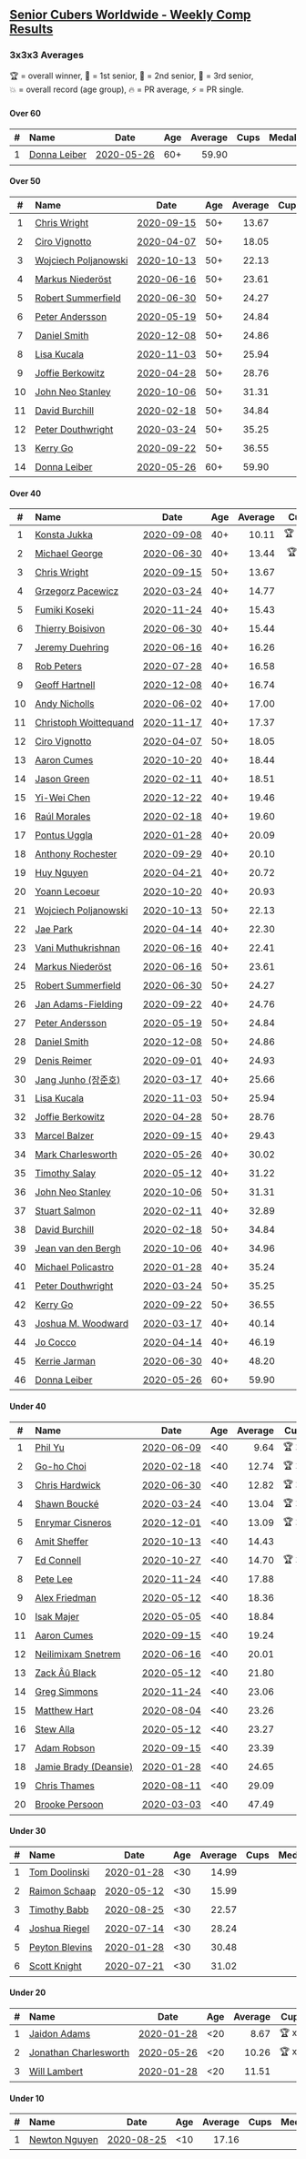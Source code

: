 <style>table {white-space: nowrap;}</style>

## [Senior Cubers Worldwide - Weekly Comp Results](/scw-comp/results/)
### 3x3x3 Averages

<span style="white-space: nowrap;">🏆 = overall winner</span>, <span style="white-space: nowrap;">🥇 = 1st senior</span>, <span style="white-space: nowrap;">🥈 = 2nd senior</span>, <span style="white-space: nowrap;">🥉 = 3rd senior</span>, <span style="white-space: nowrap;">💥 = overall record (age group)</span>, <span style="white-space: nowrap;">🔥 = PR average</span>, <span style="white-space: nowrap;">⚡ = PR single</span>.

#### Over 60

| # | Name | Date | Age | Average | Cups | Medals | Achievements | Video |
| :--: | :-- | :--: | :--: | --: | :--: | :-- | :-- | :-- |
| 1 | [Donna Leiber](../../persons/donna_leiber/333.md) | [2020-05-26](../../results/2020-05-26/333.md) | 60+ | 59.90 |  |  | 💥 x 1, 🔥 x 1, ⚡ x 1 | [Desktop](https://www.facebook.com/events/688407551989463/permalink/690851241745094) / [Mobile](https://m.facebook.com/events/688407551989463?view=permalink&id=690851241745094) |

#### Over 50

| # | Name | Date | Age | Average | Cups | Medals | Achievements | Video |
| :--: | :-- | :--: | :--: | --: | :--: | :-- | :-- | :-- |
| 1 | [Chris Wright](../../persons/chris_wright/333.md) | [2020-09-15](../../results/2020-09-15/333.md) | 50+ | 13.67 |  | 🥇 x 5, 🥈 x 4, 🥉 x 2 | 💥 x 5, 🔥 x 4, ⚡ x 3 | [Desktop](https://www.facebook.com/christopher.wright.94617999/videos/10157647751332874) / [Mobile](https://m.facebook.com/christopher.wright.94617999/videos/10157647751332874) |
| 2 | [Ciro Vignotto](../../persons/ciro_vignotto/333.md) | [2020-04-07](../../results/2020-04-07/333.md) | 50+ | 18.05 |  | 🥉 x 3 | 🔥 x 2, ⚡ x 3 | [Desktop](https://www.facebook.com/events/510082903229069/permalink/510196029884423) / [Mobile](https://m.facebook.com/events/510082903229069?view=permalink&id=510196029884423) |
| 3 | [Wojciech Poljanowski](../../persons/wojciech_poljanowski/333.md) | [2020-10-13](../../results/2020-10-13/333.md) | 50+ | 22.13 |  |  | 🔥 x 4, ⚡ x 1 | [Desktop](https://www.facebook.com/events/2855876438029747/permalink/2862232744060783) / [Mobile](https://m.facebook.com/events/2855876438029747?view=permalink&id=2862232744060783) |
| 4 | [Markus Niederöst](../../persons/markus_niederost/333.md) | [2020-06-16](../../results/2020-06-16/333.md) | 50+ | 23.61 |  |  | 🔥 x 1, ⚡ x 1 | [Desktop](https://www.facebook.com/events/604103587178706/permalink/608563256732739) / [Mobile](https://m.facebook.com/events/604103587178706?view=permalink&id=608563256732739) |
| 5 | [Robert Summerfield](../../persons/robert_summerfield/333.md) | [2020-06-30](../../results/2020-06-30/333.md) | 50+ | 24.27 |  |  | 🔥 x 8, ⚡ x 6 | [Desktop](https://www.facebook.com/rob.summerfield.33/videos/10158200023791071) / [Mobile](https://m.facebook.com/rob.summerfield.33/videos/10158200023791071) |
| 6 | [Peter Andersson](../../persons/peter_andersson/333.md) | [2020-05-19](../../results/2020-05-19/333.md) | 50+ | 24.84 |  |  | 🔥 x 3, ⚡ x 3 | [Desktop](https://www.facebook.com/events/1880761498725633/permalink/1884791511655965) / [Mobile](https://m.facebook.com/events/1880761498725633?view=permalink&id=1884791511655965) |
| 7 | [Daniel Smith](../../persons/daniel_smith/333.md) | [2020-12-08](../../results/2020-12-08/333.md) | 50+ | 24.86 |  |  | 💥 x 2, 🔥 x 8, ⚡ x 8 | [Desktop](https://www.facebook.com/events/1026387727837469/permalink/1030581224084786) / [Mobile](https://m.facebook.com/events/1026387727837469?view=permalink&id=1030581224084786) |
| 8 | [Lisa Kucala](../../persons/lisa_kucala/333.md) | [2020-11-03](../../results/2020-11-03/333.md) | 50+ | 25.94 |  |  | 🔥 x 5, ⚡ x 6 | [Desktop](https://www.facebook.com/events/1239637256416110/permalink/1244154179297751) / [Mobile](https://m.facebook.com/events/1239637256416110?view=permalink&id=1244154179297751) |
| 9 | [Joffie Berkowitz](../../persons/joffie_berkowitz/333.md) | [2020-04-28](../../results/2020-04-28/333.md) | 50+ | 28.76 |  |  | 🔥 x 6, ⚡ x 4 | [Desktop](https://www.facebook.com/events/535188653858103/permalink/538649213512047) / [Mobile](https://m.facebook.com/events/535188653858103?view=permalink&id=538649213512047) |
| 10 | [John Neo Stanley](../../persons/john_neo_stanley/333.md) | [2020-10-06](../../results/2020-10-06/333.md) | 50+ | 31.31 |  |  | 🔥 x 5, ⚡ x 3 | [Desktop](https://www.facebook.com/events/2645965315652815/permalink/2649924278590252) / [Mobile](https://m.facebook.com/events/2645965315652815?view=permalink&id=2649924278590252) |
| 11 | [David Burchill](../../persons/david_burchill/333.md) | [2020-02-18](../../results/2020-02-18/333.md) | 50+ | 34.84 |  |  | 🔥 x 3, ⚡ x 4 | [Desktop](https://www.facebook.com/events/2558750947697073/permalink/2563602730545228) / [Mobile](https://m.facebook.com/events/2558750947697073?view=permalink&id=2563602730545228) |
| 12 | [Peter Douthwright](../../persons/peter_douthwright/333.md) | [2020-03-24](../../results/2020-03-24/333.md) | 50+ | 35.25 |  |  | 🔥 x 5, ⚡ x 3 | [Desktop](https://www.facebook.com/events/524456301543611/permalink/526144678041440) / [Mobile](https://m.facebook.com/events/524456301543611?view=permalink&id=526144678041440) |
| 13 | [Kerry Go](../../persons/kerry_go/333.md) | [2020-09-22](../../results/2020-09-22/333.md) | 50+ | 36.55 |  |  | 🔥 x 1, ⚡ x 2 | [Desktop](https://www.facebook.com/events/349197636276246/permalink/352546029274740) / [Mobile](https://m.facebook.com/events/349197636276246?view=permalink&id=352546029274740) |
| 14 | [Donna Leiber](../../persons/donna_leiber/333.md) | [2020-05-26](../../results/2020-05-26/333.md) | 60+ | 59.90 |  |  | 💥 x 1, 🔥 x 1, ⚡ x 1 | [Desktop](https://www.facebook.com/events/688407551989463/permalink/690851241745094) / [Mobile](https://m.facebook.com/events/688407551989463?view=permalink&id=690851241745094) |

#### Over 40

| # | Name | Date | Age | Average | Cups | Medals | Achievements | Video |
| :--: | :-- | :--: | :--: | --: | :--: | :-- | :-- | :-- |
| 1 | [Konsta Jukka](../../persons/konsta_jukka/333.md) | [2020-09-08](../../results/2020-09-08/333.md) | 40+ | 10.11 | 🏆 x 18 | 🥇 x 18 | 💥 x 4, 🔥 x 3, ⚡ x 4 | [Desktop](https://www.facebook.com/events/660661614881054/permalink/663647037915845) / [Mobile](https://m.facebook.com/events/660661614881054?view=permalink&id=663647037915845) |
| 2 | [Michael George](../../persons/michael_george/333.md) | [2020-06-30](../../results/2020-06-30/333.md) | 40+ | 13.44 | 🏆 x 7 | 🥇 x 24, 🥈 x 6 | 💥 x 6, 🔥 x 6, ⚡ x 3 | [Desktop](https://www.facebook.com/events/679860472562391/permalink/680672799147825) / [Mobile](https://m.facebook.com/events/679860472562391?view=permalink&id=680672799147825) |
| 3 | [Chris Wright](../../persons/chris_wright/333.md) | [2020-09-15](../../results/2020-09-15/333.md) | 50+ | 13.67 |  | 🥇 x 5, 🥈 x 4, 🥉 x 2 | 💥 x 5, 🔥 x 4, ⚡ x 3 | [Desktop](https://www.facebook.com/christopher.wright.94617999/videos/10157647751332874) / [Mobile](https://m.facebook.com/christopher.wright.94617999/videos/10157647751332874) |
| 4 | [Grzegorz Pacewicz](../../persons/grzegorz_pacewicz/333.md) | [2020-03-24](../../results/2020-03-24/333.md) | 40+ | 14.77 |  | 🥈 x 9, 🥉 x 5 | 🔥 x 3, ⚡ x 1 | [Desktop](https://www.facebook.com/events/524456301543611/permalink/527399597915948) / [Mobile](https://m.facebook.com/events/524456301543611?view=permalink&id=527399597915948) |
| 5 | [Fumiki Koseki](../../persons/fumiki_koseki/333.md) | [2020-11-24](../../results/2020-11-24/333.md) | 40+ | 15.43 |  | 🥈 x 13, 🥉 x 2 | 🔥 x 5, ⚡ x 3 | [Desktop](https://www.facebook.com/events/418254925863499/permalink/422550432100615) / [Mobile](https://m.facebook.com/events/418254925863499?view=permalink&id=422550432100615) |
| 6 | [Thierry Boisivon](../../persons/thierry_boisivon/333.md) | [2020-06-30](../../results/2020-06-30/333.md) | 40+ | 15.44 |  | 🥇 x 1, 🥈 x 3, 🥉 x 5 | 🔥 x 3, ⚡ x 6 | [Desktop](https://www.facebook.com/events/679860472562391/permalink/683226668892438) / [Mobile](https://m.facebook.com/events/679860472562391?view=permalink&id=683226668892438) |
| 7 | [Jeremy Duehring](../../persons/jeremy_duehring/333.md) | [2020-06-16](../../results/2020-06-16/333.md) | 40+ | 16.26 |  | 🥈 x 2, 🥉 x 3 | 🔥 x 6, ⚡ x 3 | [Desktop](https://www.facebook.com/jeremy.duehring/videos/10160134838122846) / [Mobile](https://m.facebook.com/jeremy.duehring/videos/10160134838122846) |
| 8 | [Rob Peters](../../persons/rob_peters/333.md) | [2020-07-28](../../results/2020-07-28/333.md) | 40+ | 16.58 |  | 🥈 x 2, 🥉 x 1 | 🔥 x 3, ⚡ x 3 | [Desktop](https://www.facebook.com/667027593/videos/10158606805177594) / [Mobile](https://m.facebook.com/667027593/videos/10158606805177594) |
| 9 | [Geoff Hartnell](../../persons/geoff_hartnell/333.md) | [2020-12-08](../../results/2020-12-08/333.md) | 40+ | 16.74 |  | 🥈 x 6, 🥉 x 11 | 🔥 x 9, ⚡ x 5 | [Desktop](https://www.facebook.com/events/1026387727837469/permalink/1029421610867414) / [Mobile](https://m.facebook.com/events/1026387727837469?view=permalink&id=1029421610867414) |
| 10 | [Andy Nicholls](../../persons/andy_nicholls/333.md) | [2020-06-02](../../results/2020-06-02/333.md) | 40+ | 17.00 |  | 🥈 x 3, 🥉 x 6 | 🔥 x 4, ⚡ x 3 | [Desktop](https://www.facebook.com/events/3373950429496747/permalink/3374543089437481) / [Mobile](https://m.facebook.com/events/3373950429496747?view=permalink&id=3374543089437481) |
| 11 | [Christoph Woittequand](../../persons/christoph_woittequand/333.md) | [2020-11-17](../../results/2020-11-17/333.md) | 40+ | 17.37 |  | 🥉 x 5 | 🔥 x 4, ⚡ x 3 | [Desktop](https://www.facebook.com/events/770207250227350/permalink/774279603153448) / [Mobile](https://m.facebook.com/events/770207250227350?view=permalink&id=774279603153448) |
| 12 | [Ciro Vignotto](../../persons/ciro_vignotto/333.md) | [2020-04-07](../../results/2020-04-07/333.md) | 50+ | 18.05 |  | 🥉 x 3 | 🔥 x 2, ⚡ x 3 | [Desktop](https://www.facebook.com/events/510082903229069/permalink/510196029884423) / [Mobile](https://m.facebook.com/events/510082903229069?view=permalink&id=510196029884423) |
| 13 | [Aaron Cumes](../../persons/aaron_cumes/333.md) | [2020-10-20](../../results/2020-10-20/333.md) | 40+ | 18.44 |  | 🥉 x 4 | 🔥 x 9, ⚡ x 6 | [Desktop](https://www.facebook.com/events/1017705805364611/permalink/1019115181890340) / [Mobile](https://m.facebook.com/events/1017705805364611?view=permalink&id=1019115181890340) |
| 14 | [Jason Green](../../persons/jason_green/333.md) | [2020-02-11](../../results/2020-02-11/333.md) | 40+ | 18.51 |  | 🥉 x 1 | 🔥 x 1, ⚡ x 1 | [Desktop](https://www.facebook.com/events/616423959107229/permalink/621424961940462) / [Mobile](https://m.facebook.com/events/616423959107229?view=permalink&id=621424961940462) |
| 15 | [Yi-Wei Chen](../../persons/yi_wei_chen/333.md) | [2020-12-22](../../results/2020-12-22/333.md) | 40+ | 19.46 |  |  | 🔥 x 6, ⚡ x 3 | [Desktop](https://www.facebook.com/events/758481858355136/permalink/761815598021762) / [Mobile](https://m.facebook.com/events/758481858355136?view=permalink&id=761815598021762) |
| 16 | [Raúl Morales](../../persons/raul_morales/333.md) | [2020-02-18](../../results/2020-02-18/333.md) | 40+ | 19.60 |  |  | 🔥 x 1, ⚡ x 1 | |
| 17 | [Pontus Uggla](../../persons/pontus_uggla/333.md) | [2020-01-28](../../results/2020-01-28/333.md) | 40+ | 20.09 |  |  | 🔥 x 1, ⚡ x 1 | [Desktop](https://www.facebook.com/pontusuggla/videos/10156642116836576) / [Mobile](https://m.facebook.com/pontusuggla/videos/10156642116836576) |
| 18 | [Anthony Rochester](../../persons/anthony_rochester/333.md) | [2020-09-29](../../results/2020-09-29/333.md) | 40+ | 20.10 |  |  | 🔥 x 6, ⚡ x 4 | [Desktop](https://www.facebook.com/events/1202263490156156/permalink/1205569839825521) / [Mobile](https://m.facebook.com/events/1202263490156156?view=permalink&id=1205569839825521) |
| 19 | [Huy Nguyen](../../persons/huy_nguyen/333.md) | [2020-04-21](../../results/2020-04-21/333.md) | 40+ | 20.72 |  |  | 🔥 x 3, ⚡ x 4 | [Desktop](https://www.facebook.com/events/880278499062375/permalink/881358878954337) / [Mobile](https://m.facebook.com/events/880278499062375?view=permalink&id=881358878954337) |
| 20 | [Yoann Lecoeur](../../persons/yoann_lecoeur/333.md) | [2020-10-20](../../results/2020-10-20/333.md) | 40+ | 20.93 |  |  | 🔥 x 2, ⚡ x 3 | [Desktop](https://www.facebook.com/events/1017705805364611/permalink/1022443291557529) / [Mobile](https://m.facebook.com/events/1017705805364611?view=permalink&id=1022443291557529) |
| 21 | [Wojciech Poljanowski](../../persons/wojciech_poljanowski/333.md) | [2020-10-13](../../results/2020-10-13/333.md) | 50+ | 22.13 |  |  | 🔥 x 4, ⚡ x 1 | [Desktop](https://www.facebook.com/events/2855876438029747/permalink/2862232744060783) / [Mobile](https://m.facebook.com/events/2855876438029747?view=permalink&id=2862232744060783) |
| 22 | [Jae Park](../../persons/jae_park/333.md) | [2020-04-14](../../results/2020-04-14/333.md) | 40+ | 22.30 |  |  | 🔥 x 5, ⚡ x 4 | [Desktop](https://www.facebook.com/events/982619255468618/permalink/985441481853062) / [Mobile](https://m.facebook.com/events/982619255468618?view=permalink&id=985441481853062) |
| 23 | [Vani Muthukrishnan](../../persons/vani_muthukrishnan/333.md) | [2020-06-16](../../results/2020-06-16/333.md) | 40+ | 22.41 |  |  | 🔥 x 1, ⚡ x 1 | [Desktop](https://www.facebook.com/events/604103587178706/permalink/605501480372250) / [Mobile](https://m.facebook.com/events/604103587178706?view=permalink&id=605501480372250) |
| 24 | [Markus Niederöst](../../persons/markus_niederost/333.md) | [2020-06-16](../../results/2020-06-16/333.md) | 50+ | 23.61 |  |  | 🔥 x 1, ⚡ x 1 | [Desktop](https://www.facebook.com/events/604103587178706/permalink/608563256732739) / [Mobile](https://m.facebook.com/events/604103587178706?view=permalink&id=608563256732739) |
| 25 | [Robert Summerfield](../../persons/robert_summerfield/333.md) | [2020-06-30](../../results/2020-06-30/333.md) | 50+ | 24.27 |  |  | 🔥 x 8, ⚡ x 6 | [Desktop](https://www.facebook.com/rob.summerfield.33/videos/10158200023791071) / [Mobile](https://m.facebook.com/rob.summerfield.33/videos/10158200023791071) |
| 26 | [Jan Adams-Fielding](../../persons/jan_adams_fielding/333.md) | [2020-09-22](../../results/2020-09-22/333.md) | 40+ | 24.76 |  |  | 🔥 x 12, ⚡ x 10 | [Desktop](https://www.facebook.com/events/349197636276246/permalink/353453925850617) / [Mobile](https://m.facebook.com/events/349197636276246?view=permalink&id=353453925850617) |
| 27 | [Peter Andersson](../../persons/peter_andersson/333.md) | [2020-05-19](../../results/2020-05-19/333.md) | 50+ | 24.84 |  |  | 🔥 x 3, ⚡ x 3 | [Desktop](https://www.facebook.com/events/1880761498725633/permalink/1884791511655965) / [Mobile](https://m.facebook.com/events/1880761498725633?view=permalink&id=1884791511655965) |
| 28 | [Daniel Smith](../../persons/daniel_smith/333.md) | [2020-12-08](../../results/2020-12-08/333.md) | 50+ | 24.86 |  |  | 💥 x 2, 🔥 x 8, ⚡ x 8 | [Desktop](https://www.facebook.com/events/1026387727837469/permalink/1030581224084786) / [Mobile](https://m.facebook.com/events/1026387727837469?view=permalink&id=1030581224084786) |
| 29 | [Denis Reimer](../../persons/denis_reimer/333.md) | [2020-09-01](../../results/2020-09-01/333.md) | 40+ | 24.93 |  |  | 🔥 x 2, ⚡ x 2 | [Desktop](https://www.facebook.com/denis.reimer.5473/videos/660190307925931) / [Mobile](https://m.facebook.com/denis.reimer.5473/videos/660190307925931) |
| 30 | [Jang Junho (장준호)](../../persons/jang_junho/333.md) | [2020-03-17](../../results/2020-03-17/333.md) | 40+ | 25.66 |  |  | 🔥 x 4, ⚡ x 2 | [Desktop](https://www.facebook.com/events/280686576235146/permalink/281744432796027) / [Mobile](https://m.facebook.com/events/280686576235146?view=permalink&id=281744432796027) |
| 31 | [Lisa Kucala](../../persons/lisa_kucala/333.md) | [2020-11-03](../../results/2020-11-03/333.md) | 50+ | 25.94 |  |  | 🔥 x 5, ⚡ x 6 | [Desktop](https://www.facebook.com/events/1239637256416110/permalink/1244154179297751) / [Mobile](https://m.facebook.com/events/1239637256416110?view=permalink&id=1244154179297751) |
| 32 | [Joffie Berkowitz](../../persons/joffie_berkowitz/333.md) | [2020-04-28](../../results/2020-04-28/333.md) | 50+ | 28.76 |  |  | 🔥 x 6, ⚡ x 4 | [Desktop](https://www.facebook.com/events/535188653858103/permalink/538649213512047) / [Mobile](https://m.facebook.com/events/535188653858103?view=permalink&id=538649213512047) |
| 33 | [Marcel Balzer](../../persons/marcel_balzer/333.md) | [2020-09-15](../../results/2020-09-15/333.md) | 40+ | 29.43 |  |  | 🔥 x 11, ⚡ x 10 | [Desktop](https://www.facebook.com/marcel.balzer.9216/videos/10160430358607516) / [Mobile](https://m.facebook.com/marcel.balzer.9216/videos/10160430358607516) |
| 34 | [Mark Charlesworth](../../persons/mark_charlesworth/333.md) | [2020-05-26](../../results/2020-05-26/333.md) | 40+ | 30.02 |  |  | 🔥 x 2, ⚡ x 2 | [Desktop](https://www.facebook.com/events/688407551989463/permalink/690761785087373) / [Mobile](https://m.facebook.com/events/688407551989463?view=permalink&id=690761785087373) |
| 35 | [Timothy Salay](../../persons/timothy_salay/333.md) | [2020-05-12](../../results/2020-05-12/333.md) | 40+ | 31.22 |  |  | 🔥 x 3, ⚡ x 4 | [Desktop](https://www.facebook.com/BigTSpot/videos/10215971290226347) / [Mobile](https://m.facebook.com/BigTSpot/videos/10215971290226347) |
| 36 | [John Neo Stanley](../../persons/john_neo_stanley/333.md) | [2020-10-06](../../results/2020-10-06/333.md) | 50+ | 31.31 |  |  | 🔥 x 5, ⚡ x 3 | [Desktop](https://www.facebook.com/events/2645965315652815/permalink/2649924278590252) / [Mobile](https://m.facebook.com/events/2645965315652815?view=permalink&id=2649924278590252) |
| 37 | [Stuart Salmon](../../persons/stuart_salmon/333.md) | [2020-02-11](../../results/2020-02-11/333.md) | 40+ | 32.89 |  |  | 🔥 x 1, ⚡ x 1 | [Desktop](https://www.facebook.com/events/616423959107229/permalink/621286958620929) / [Mobile](https://m.facebook.com/events/616423959107229?view=permalink&id=621286958620929) |
| 38 | [David Burchill](../../persons/david_burchill/333.md) | [2020-02-18](../../results/2020-02-18/333.md) | 50+ | 34.84 |  |  | 🔥 x 3, ⚡ x 4 | [Desktop](https://www.facebook.com/events/2558750947697073/permalink/2563602730545228) / [Mobile](https://m.facebook.com/events/2558750947697073?view=permalink&id=2563602730545228) |
| 39 | [Jean van den Bergh](../../persons/jean_van_den_bergh/333.md) | [2020-10-06](../../results/2020-10-06/333.md) | 40+ | 34.96 |  |  | 🔥 x 2, ⚡ x 2 | [Desktop](https://www.facebook.com/events/2645965315652815/permalink/2650041765245170) / [Mobile](https://m.facebook.com/events/2645965315652815?view=permalink&id=2650041765245170) |
| 40 | [Michael Policastro](../../persons/michael_policastro/333.md) | [2020-01-28](../../results/2020-01-28/333.md) | 40+ | 35.24 |  |  | 🔥 x 1, ⚡ x 1 | [Desktop](https://www.facebook.com/100008831955388/videos/2261201300850913) / [Mobile](https://m.facebook.com/100008831955388/videos/2261201300850913) |
| 41 | [Peter Douthwright](../../persons/peter_douthwright/333.md) | [2020-03-24](../../results/2020-03-24/333.md) | 50+ | 35.25 |  |  | 🔥 x 5, ⚡ x 3 | [Desktop](https://www.facebook.com/events/524456301543611/permalink/526144678041440) / [Mobile](https://m.facebook.com/events/524456301543611?view=permalink&id=526144678041440) |
| 42 | [Kerry Go](../../persons/kerry_go/333.md) | [2020-09-22](../../results/2020-09-22/333.md) | 50+ | 36.55 |  |  | 🔥 x 1, ⚡ x 2 | [Desktop](https://www.facebook.com/events/349197636276246/permalink/352546029274740) / [Mobile](https://m.facebook.com/events/349197636276246?view=permalink&id=352546029274740) |
| 43 | [Joshua M. Woodward](../../persons/joshua_m_woodward/333.md) | [2020-03-17](../../results/2020-03-17/333.md) | 40+ | 40.14 |  |  | 🔥 x 3, ⚡ x 2 | [Desktop](https://www.facebook.com/events/280686576235146/permalink/281264172844053) / [Mobile](https://m.facebook.com/events/280686576235146?view=permalink&id=281264172844053) |
| 44 | [Jo Cocco](../../persons/jo_cocco/333.md) | [2020-04-14](../../results/2020-04-14/333.md) | 40+ | 46.19 |  |  | 🔥 x 5, ⚡ x 4 | [Desktop](https://www.facebook.com/events/982619255468618/permalink/986912875039256) / [Mobile](https://m.facebook.com/events/982619255468618?view=permalink&id=986912875039256) |
| 45 | [Kerrie Jarman](../../persons/kerrie_jarman/333.md) | [2020-06-30](../../results/2020-06-30/333.md) | 40+ | 48.20 |  |  | 🔥 x 2, ⚡ x 2 | [Desktop](https://www.facebook.com/events/679860472562391/permalink/682792035602568) / [Mobile](https://m.facebook.com/events/679860472562391?view=permalink&id=682792035602568) |
| 46 | [Donna Leiber](../../persons/donna_leiber/333.md) | [2020-05-26](../../results/2020-05-26/333.md) | 60+ | 59.90 |  |  | 💥 x 1, 🔥 x 1, ⚡ x 1 | [Desktop](https://www.facebook.com/events/688407551989463/permalink/690851241745094) / [Mobile](https://m.facebook.com/events/688407551989463?view=permalink&id=690851241745094) |

#### Under 40

| # | Name | Date | Age | Average | Cups | Medals | Achievements | Video |
| :--: | :-- | :--: | :--: | --: | :--: | :-- | :-- | :-- |
| 1 | [Phil Yu](../../persons/phil_yu/333.md) | [2020-06-09](../../results/2020-06-09/333.md) | <40 | 9.64 | 🏆 x 1 |  | 💥 x 1, 🔥 x 1, ⚡ x 1 | [Desktop](https://www.facebook.com/events/903549840109576/permalink/904460240018536) / [Mobile](https://m.facebook.com/events/903549840109576?view=permalink&id=904460240018536) |
| 2 | [Go-ho Choi](../../persons/go_ho_choi/333.md) | [2020-02-18](../../results/2020-02-18/333.md) | <40 | 12.74 | 🏆 x 3 |  | 💥 x 2, 🔥 x 3, ⚡ x 3 | [Desktop](https://www.facebook.com/events/1618332754973681/permalink/1618631721610451) / [Mobile](https://m.facebook.com/events/1618332754973681?view=permalink&id=1618631721610451) |
| 3 | [Chris Hardwick](../../persons/chris_hardwick/333.md) | [2020-06-30](../../results/2020-06-30/333.md) | <40 | 12.82 | 🏆 x 2 |  | 🔥 x 4, ⚡ x 4 | [Desktop](https://www.facebook.com/events/679860472562391/permalink/681959239019181) / [Mobile](https://m.facebook.com/events/679860472562391?view=permalink&id=681959239019181) |
| 4 | [Shawn Boucké](../../persons/shawn_boucke/333.md) | [2020-03-24](../../results/2020-03-24/333.md) | <40 | 13.04 | 🏆 x 9 |  | 💥 x 2, 🔥 x 3, ⚡ x 2 | [Desktop](https://www.facebook.com/events/524456301543611/permalink/525838088072099) / [Mobile](https://m.facebook.com/events/524456301543611?view=permalink&id=525838088072099) |
| 5 | [Enrymar Cisneros](../../persons/enrymar_cisneros/333.md) | [2020-12-01](../../results/2020-12-01/333.md) | <40 | 13.09 | 🏆 x 4 |  | 🔥 x 4, ⚡ x 3 | [Desktop](https://www.facebook.com/events/456949201957439/permalink/461084988210527) / [Mobile](https://m.facebook.com/events/456949201957439?view=permalink&id=461084988210527) |
| 6 | [Amit Sheffer](../../persons/amit_sheffer/333.md) | [2020-10-13](../../results/2020-10-13/333.md) | <40 | 14.43 |  |  | 🔥 x 1, ⚡ x 1 | [Desktop](https://www.facebook.com/593312407/videos/10158035219592408) / [Mobile](https://m.facebook.com/593312407/videos/10158035219592408) |
| 7 | [Ed Connell](../../persons/ed_connell/333.md) | [2020-10-27](../../results/2020-10-27/333.md) | <40 | 14.70 | 🏆 x 1 |  | 🔥 x 9, ⚡ x 2 | [Desktop](https://www.facebook.com/events/2645965315652815/permalink/2669696039946409) / [Mobile](https://m.facebook.com/events/2645965315652815?view=permalink&id=2669696039946409) |
| 8 | [Pete Lee](../../persons/pete_lee/333.md) | [2020-11-24](../../results/2020-11-24/333.md) | <40 | 17.88 |  |  | 🔥 x 8, ⚡ x 5 | [Desktop](https://www.facebook.com/events/418254925863499/permalink/422802042075454) / [Mobile](https://m.facebook.com/events/418254925863499?view=permalink&id=422802042075454) |
| 9 | [Alex Friedman](../../persons/alex_friedman/333.md) | [2020-05-12](../../results/2020-05-12/333.md) | <40 | 18.36 |  |  | 🔥 x 3, ⚡ x 3 | [Desktop](https://www.facebook.com/events/546188069600739/permalink/550338852518994) / [Mobile](https://m.facebook.com/events/546188069600739?view=permalink&id=550338852518994) |
| 10 | [Isak Majer](../../persons/isak_majer/333.md) | [2020-05-05](../../results/2020-05-05/333.md) | <40 | 18.84 |  |  | 🔥 x 4, ⚡ x 4 | [Desktop](https://www.facebook.com/events/3313106775587396/permalink/3313416688889738) / [Mobile](https://m.facebook.com/events/3313106775587396?view=permalink&id=3313416688889738) |
| 11 | [Aaron Cumes](../../persons/aaron_cumes/333.md) | [2020-09-15](../../results/2020-09-15/333.md) | <40 | 19.24 |  | 🥉 x 4 | 🔥 x 9, ⚡ x 6 | [Desktop](https://www.facebook.com/events/3404368289613252/permalink/3412591858790895) / [Mobile](https://m.facebook.com/events/3404368289613252?view=permalink&id=3412591858790895) |
| 12 | [Neilimixam Snetrem](../../persons/neilimixam_snetrem/333.md) | [2020-06-16](../../results/2020-06-16/333.md) | <40 | 20.01 |  |  | 🔥 x 1, ⚡ x 1 | [Desktop](https://www.facebook.com/events/604103587178706/permalink/604989420423456) / [Mobile](https://m.facebook.com/events/604103587178706?view=permalink&id=604989420423456) |
| 13 | [Zack Âû Black](../../persons/zack_au_black/333.md) | [2020-05-12](../../results/2020-05-12/333.md) | <40 | 21.80 |  |  | 🔥 x 2, ⚡ x 2 | [Desktop](https://www.facebook.com/events/546188069600739/permalink/550348159184730) / [Mobile](https://m.facebook.com/events/546188069600739?view=permalink&id=550348159184730) |
| 14 | [Greg Simmons](../../persons/greg_simmons/333.md) | [2020-11-24](../../results/2020-11-24/333.md) | <40 | 23.06 |  |  | 🔥 x 4, ⚡ x 5 | [Desktop](https://www.facebook.com/events/418254925863499/permalink/422361755452816) / [Mobile](https://m.facebook.com/events/418254925863499?view=permalink&id=422361755452816) |
| 15 | [Matthew Hart](../../persons/matthew_hart/333.md) | [2020-08-04](../../results/2020-08-04/333.md) | <40 | 23.26 |  |  | 🔥 x 2, ⚡ x 3 | [Desktop](https://www.facebook.com/events/748440219235440/permalink/749073502505445) / [Mobile](https://m.facebook.com/events/748440219235440?view=permalink&id=749073502505445) |
| 16 | [Stew Alla](../../persons/stew_alla/333.md) | [2020-05-12](../../results/2020-05-12/333.md) | <40 | 23.27 |  |  | 🔥 x 1, ⚡ x 1 | [Desktop](https://www.facebook.com/events/546188069600739/permalink/550354812517398) / [Mobile](https://m.facebook.com/events/546188069600739?view=permalink&id=550354812517398) |
| 17 | [Adam Robson](../../persons/adam_robson/333.md) | [2020-09-15](../../results/2020-09-15/333.md) | <40 | 23.39 |  |  | 🔥 x 5, ⚡ x 6 | [Desktop](https://www.facebook.com/100005428097972/videos/1470026696521586) / [Mobile](https://m.facebook.com/100005428097972/videos/1470026696521586) |
| 18 | [Jamie Brady (Deansie)](../../persons/jamie_brady/333.md) | [2020-01-28](../../results/2020-01-28/333.md) | <40 | 24.65 |  |  | 🔥 x 1, ⚡ x 3 | [Desktop](https://www.facebook.com/Magnacube.askme/videos/1047021635647834) / [Mobile](https://m.facebook.com/Magnacube.askme/videos/1047021635647834) |
| 19 | [Chris Thames](../../persons/chris_thames/333.md) | [2020-08-11](../../results/2020-08-11/333.md) | <40 | 29.09 |  |  | 🔥 x 5, ⚡ x 5 | [Desktop](https://www.facebook.com/events/338631130511019/permalink/341925600181572) / [Mobile](https://m.facebook.com/events/338631130511019?view=permalink&id=341925600181572) |
| 20 | [Brooke Persoon](../../persons/brooke_persoon/333.md) | [2020-03-03](../../results/2020-03-03/333.md) | <40 | 47.49 |  |  | 🔥 x 2, ⚡ x 2 | [Desktop](https://www.facebook.com/events/241721610185997/permalink/245749193116572) / [Mobile](https://m.facebook.com/events/241721610185997?view=permalink&id=245749193116572) |

#### Under 30

| # | Name | Date | Age | Average | Cups | Medals | Achievements | Video |
| :--: | :-- | :--: | :--: | --: | :--: | :-- | :-- | :-- |
| 1 | [Tom Doolinski](../../persons/tom_doolinski/333.md) | [2020-01-28](../../results/2020-01-28/333.md) | <30 | 14.99 |  |  | 💥 x 1, 🔥 x 1, ⚡ x 1 | [Desktop](https://www.facebook.com/tom.dooley.35175/videos/1479385075550710) / [Mobile](https://m.facebook.com/tom.dooley.35175/videos/1479385075550710) |
| 2 | [Raimon Schaap](../../persons/raimon_schaap/333.md) | [2020-05-12](../../results/2020-05-12/333.md) | <30 | 15.99 |  |  | 🔥 x 5, ⚡ x 4 | [Desktop](https://www.facebook.com/events/546188069600739/permalink/547513629468183) / [Mobile](https://m.facebook.com/events/546188069600739?view=permalink&id=547513629468183) |
| 3 | [Timothy Babb](../../persons/timothy_babb/333.md) | [2020-08-25](../../results/2020-08-25/333.md) | <30 | 22.57 |  |  | 🔥 x 1, ⚡ x 1 | [Desktop](https://www.facebook.com/tbabb/videos/10164454739985553) / [Mobile](https://m.facebook.com/tbabb/videos/10164454739985553) |
| 4 | [Joshua Riegel](../../persons/joshua_riegel/333.md) | [2020-07-14](../../results/2020-07-14/333.md) | <30 | 28.24 |  |  | 🔥 x 3, ⚡ x 3 | [Desktop](https://www.facebook.com/events/1157754364595802/permalink/1161069264264312) / [Mobile](https://m.facebook.com/events/1157754364595802?view=permalink&id=1161069264264312) |
| 5 | [Peyton Blevins](../../persons/peyton_blevins/333.md) | [2020-01-28](../../results/2020-01-28/333.md) | <30 | 30.48 |  |  | 🔥 x 1, ⚡ x 1 | [Desktop](https://www.facebook.com/TheNewProcess/videos/3093917170665620) / [Mobile](https://m.facebook.com/TheNewProcess/videos/3093917170665620) |
| 6 | [Scott Knight](../../persons/scott_knight/333.md) | [2020-07-21](../../results/2020-07-21/333.md) | <30 | 31.02 |  |  | 🔥 x 1, ⚡ x 2 | [Desktop](https://www.facebook.com/500490144/videos/10164156092775145) / [Mobile](https://m.facebook.com/500490144/videos/10164156092775145) |

#### Under 20

| # | Name | Date | Age | Average | Cups | Medals | Achievements | Video |
| :--: | :-- | :--: | :--: | --: | :--: | :-- | :-- | :-- |
| 1 | [Jaidon Adams](../../persons/jaidon_adams/333.md) | [2020-01-28](../../results/2020-01-28/333.md) | <20 | 8.67 | 🏆 x 2 |  | 💥 x 1, 🔥 x 1, ⚡ x 1 | [Desktop](https://www.facebook.com/jaidon.adams.1/videos/2562434104083122) / [Mobile](https://m.facebook.com/jaidon.adams.1/videos/2562434104083122) |
| 2 | [Jonathan Charlesworth](../../persons/jonathan_charlesworth/333.md) | [2020-05-26](../../results/2020-05-26/333.md) | <20 | 10.26 | 🏆 x 1 |  | 🔥 x 1, ⚡ x 1 | [Desktop](https://www.facebook.com/events/688407551989463/permalink/690761785087373) / [Mobile](https://m.facebook.com/events/688407551989463?view=permalink&id=690761785087373) |
| 3 | [Will Lambert](../../persons/will_lambert/333.md) | [2020-01-28](../../results/2020-01-28/333.md) | <20 | 11.51 |  |  | 🔥 x 1, ⚡ x 1 | [Desktop](https://www.facebook.com/Willislwynlambert/videos/10221470476215884) / [Mobile](https://m.facebook.com/Willislwynlambert/videos/10221470476215884) |

#### Under 10

| # | Name | Date | Age | Average | Cups | Medals | Achievements | Video |
| :--: | :-- | :--: | :--: | --: | :--: | :-- | :-- | :-- |
| 1 | [Newton Nguyen](../../persons/newton_nguyen/333.md) | [2020-08-25](../../results/2020-08-25/333.md) | <10 | 17.16 |  |  | 💥 x 5, 🔥 x 5, ⚡ x 3 | [Desktop](https://www.facebook.com/events/2812216602434889/permalink/2818539298469286) / [Mobile](https://m.facebook.com/events/2812216602434889?view=permalink&id=2818539298469286) |


<!-- Global site tag (gtag.js) - Google Analytics -->
<script async src="https://www.googletagmanager.com/gtag/js?id=UA-86348435-3"></script>
<script>window.dataLayer = window.dataLayer || []; function gtag() {dataLayer.push(arguments);} gtag('js', new Date()); gtag('config', 'UA-86348435-3');</script>
